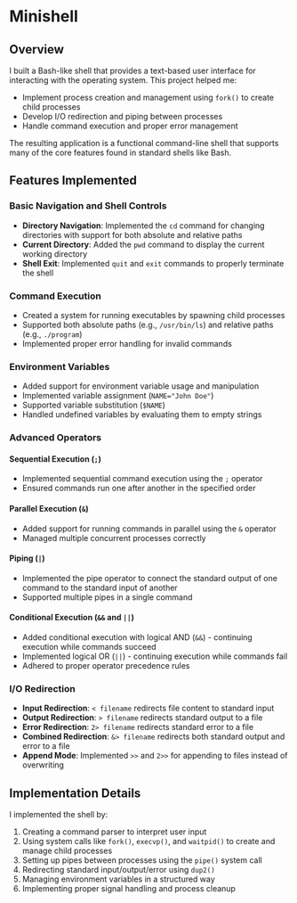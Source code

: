 # Minishell

## Overview

I built a Bash-like shell that provides a text-based user interface for interacting with the operating system. This project helped me:

- Implement process creation and management using `fork()` to create child processes
- Develop I/O redirection and piping between processes
- Handle command execution and proper error management

The resulting application is a functional command-line shell that supports many of the core features found in standard shells like Bash.

## Features Implemented

### Basic Navigation and Shell Controls
- **Directory Navigation**: Implemented the `cd` command for changing directories with support for both absolute and relative paths
- **Current Directory**: Added the `pwd` command to display the current working directory
- **Shell Exit**: Implemented `quit` and `exit` commands to properly terminate the shell

### Command Execution
- Created a system for running executables by spawning child processes
- Supported both absolute paths (e.g., `/usr/bin/ls`) and relative paths (e.g., `./program`)
- Implemented proper error handling for invalid commands

### Environment Variables
- Added support for environment variable usage and manipulation
- Implemented variable assignment (`NAME="John Doe"`)
- Supported variable substitution (`$NAME`)
- Handled undefined variables by evaluating them to empty strings

### Advanced Operators

#### Sequential Execution (`;`)
- Implemented sequential command execution using the `;` operator
- Ensured commands run one after another in the specified order

#### Parallel Execution (`&`)
- Added support for running commands in parallel using the `&` operator
- Managed multiple concurrent processes correctly

#### Piping (`|`)
- Implemented the pipe operator to connect the standard output of one command to the standard input of another
- Supported multiple pipes in a single command

#### Conditional Execution (`&&` and `||`)
- Added conditional execution with logical AND (`&&`) - continuing execution while commands succeed
- Implemented logical OR (`||`) - continuing execution while commands fail
- Adhered to proper operator precedence rules

### I/O Redirection
- **Input Redirection**: `< filename` redirects file content to standard input
- **Output Redirection**: `> filename` redirects standard output to a file
- **Error Redirection**: `2> filename` redirects standard error to a file
- **Combined Redirection**: `&> filename` redirects both standard output and error to a file
- **Append Mode**: Implemented `>>` and `2>>` for appending to files instead of overwriting

## Implementation Details

I implemented the shell by:
1. Creating a command parser to interpret user input
2. Using system calls like `fork()`, `execvp()`, and `waitpid()` to create and manage child processes
3. Setting up pipes between processes using the `pipe()` system call
4. Redirecting standard input/output/error using `dup2()`
5. Managing environment variables in a structured way
6. Implementing proper signal handling and process cleanup
